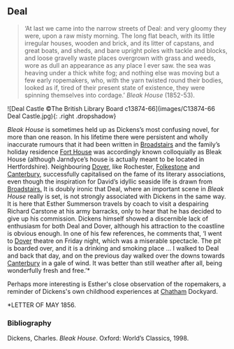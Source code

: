 <param ve-config style="article">

## Deal

>‘At last we came into the narrow streets of Deal: and very gloomy they were, upon a raw misty morning. The long flat beach, with its little irregular houses, wooden and brick, and its litter of capstans, and great boats, and sheds, and bare upright poles with tackle and blocks, and loose gravelly waste places overgrown with grass and weeds, wore as dull an appearance as any place I ever saw. the sea was heaving under a thick white fog; and nothing else was moving but a few early ropemakers, who, with the yarn twisted round their bodies, looked as if, tired of their present state of existence, they were spinning themselves into cordage.’ _Bleak House_ (1852-53).

![Deal Castle ©The British Library Board c13874-66](images/C13874-66 Deal Castle.jpg){: .right .dropshadow}


 _Bleak House_  is sometimes held up as Dickens’s most confusing novel, for more than one reason. In his lifetime there were persistent and wholly inaccurate rumours that it had been written in  [Broadstairs](https://kg.jstor.org/wiki/Broadstairs "Broadstairs")  and the family’s holiday residence  [Fort House](https://kg.jstor.org/w/index.php?title=Fort_House&action=edit&redlink=1 "Fort House (page does not exist)")  was accordingly known colloquially as Bleak House (although Jarndyce’s house is actually meant to be located in Hertfordshire). Neighbouring  [Dover](https://kg.jstor.org/wiki/Dover "Dover"), like Rochester,  [Folkestone](https://kg.jstor.org/wiki/Folkestone "Folkestone")  and  [Canterbury](https://kg.jstor.org/wiki/Canterbury "Canterbury"), successfully capitalised on the fame of its literary associations, even though the inspiration for David’s idyllic seaside life is drawn from  [Broadstairs.](https://kg.jstor.org/w/index.php?title=Broadstairs.&action=edit&redlink=1 "Broadstairs. (page does not exist)")  It is doubly ironic that Deal, where an important scene in _Bleak House_ really is set, is not strongly associated with Dickens in the same way. It is here that Esther Summerson travels by coach to visit a despairing Richard Carstone at his army barracks, only to hear that he has decided to give up his commission. Dickens himself showed a discernible lack of enthusiasm for both Deal and Dover, although his attraction to the coastline is obvious enough. In one of his few references, he comments that, ‘I went to  [Dover](https://kg.jstor.org/wiki/Dover "Dover")  theatre on Friday night, which was a miserable spectacle. The pit is boarded over, and it is a drinking and smoking place … I walked to Deal and back that day, and on the previous day walked over the downs towards  [Canterbury](https://kg.jstor.org/wiki/Canterbury "Canterbury")  in a gale of wind. It was better than still weather after all, being wonderfully fresh and free.’* 

Perhaps more interesting is Esther's close observation of the ropemakers, a reminder of Dickens's own childhood experiences at  [Chatham](https://kg.jstor.org/w/index.php?title=Chatham&action=edit&redlink=1 "Chatham (page does not exist)")  Dockyard.

*LETTER OF MAY 1856. 

### Bibliography

Dickens, Charles.  _Bleak House_. Oxford: World’s Classics, 1998.  
